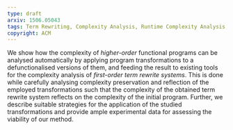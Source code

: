 ```yaml
---
type: draft
arxiv: 1506.05043
tags: Term Rewriting, Complexity Analysis, Runtime Complexity Analysis, Higher-Order, OCaml, Automation
copyright: ACM
---
```


We show how the complexity of *higher-order* functional programs can
be analysed automatically by applying program transformations to a
defunctionalised versions of them, and feeding the result to
existing tools for the complexity analysis of *first-order term rewrite systems*.
This is done while carefully analysing complexity
preservation and reflection of the employed transformations such that 
the complexity of the obtained term rewrite system reflects 
on the complexity of the initial program. Further, we 
describe suitable strategies for the application of the studied
transformations and provide ample experimental data for assessing
the viability of our method.
